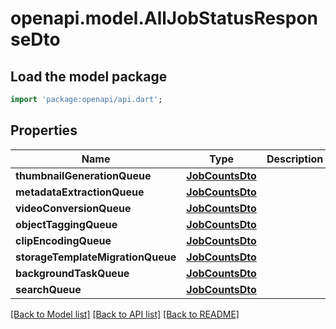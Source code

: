 # openapi.model.AllJobStatusResponseDto

## Load the model package
```dart
import 'package:openapi/api.dart';
```

## Properties
Name | Type | Description | Notes
------------ | ------------- | ------------- | -------------
**thumbnailGenerationQueue** | [**JobCountsDto**](JobCountsDto.md) |  | 
**metadataExtractionQueue** | [**JobCountsDto**](JobCountsDto.md) |  | 
**videoConversionQueue** | [**JobCountsDto**](JobCountsDto.md) |  | 
**objectTaggingQueue** | [**JobCountsDto**](JobCountsDto.md) |  | 
**clipEncodingQueue** | [**JobCountsDto**](JobCountsDto.md) |  | 
**storageTemplateMigrationQueue** | [**JobCountsDto**](JobCountsDto.md) |  | 
**backgroundTaskQueue** | [**JobCountsDto**](JobCountsDto.md) |  | 
**searchQueue** | [**JobCountsDto**](JobCountsDto.md) |  | 

[[Back to Model list]](../README.md#documentation-for-models) [[Back to API list]](../README.md#documentation-for-api-endpoints) [[Back to README]](../README.md)


